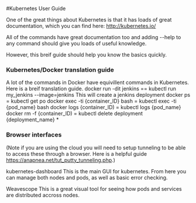 #Kubernetes User Guide

One of the great things about Kubernetes is that it has loads of great documentation, which you can find here:
http://kubernetes.io/

All of the commands have great documentation too and adding --help to any command should give you loads of useful knowledge.

However, this breif guide should help you know the basics quickly.

### Kubernetes/Docker translation guide
A lot of the commands in Docker have equivillent commands in Kubernetes. Here is a breif translation guide.
docker run -dit jenkins   ==    kubectl run my_jenkins --image=jenkins
  This will create a jenkins deployment
docker ps   =   kubectl get po
docker exec -ti {container_ID} bash    =   kubectl exec -ti {pod_name} bash
docker logs {container_ID)    =     kubectl logs {pod_name}
docker rm -f {container_ID)   =   kubectl delete deployment {deployment_name}
*
### Browser interfaces
(Note if you are using the cloud you will need to setup tunneling to be able to access these through a browser.
Here is a helpful guide https://anapnea.net/tut_putty_tunneling.php.)


kubernetes-dashboard
This is the main GUI for kubernetes. From here you can manage both nodes and pods, as well as basic error checking.

Weavescope
This is a great visual tool for seeing how pods and services are distributed accross nodes.
